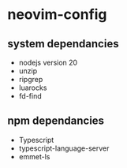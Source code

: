 # neovim-config

## system dependancies
 - nodejs version 20
 - unzip
 - ripgrep
 - luarocks
 - fd-find

## npm dependancies
 - Typescript
 - typescript-language-server
 - emmet-ls
